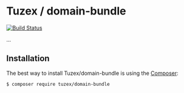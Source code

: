 # Tuzex / domain-bundle
[![Build Status](https://travis-ci.org/Tuzex/domain-bundle.svg?branch=master)](https://travis-ci.org/github/Tuzex/domain-bundle)

...

Installation
------------

The best way to install Tuzex/domain-bundle is using the [Composer](http://getcomposer.org/):

```sh
$ composer require tuzex/domain-bundle
```
